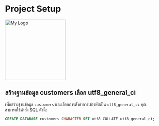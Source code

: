 # Project Setup

<img src="https://cdn.allfamous.org/people/headshots/pumba-caracal-hq5d-1644288306534-allfamous.org.jpg" alt="My Logo" width="200"/>

## สร้างฐานข้อมูล customers เลือก utf8_general_ci

เพื่อสร้างฐานข้อมูล `customers` และเลือกการตั้งค่าการเข้ารหัสเป็น `utf8_general_ci` คุณสามารถใช้คำสั่ง SQL ดังนี้:

```sql
CREATE DATABASE customers CHARACTER SET utf8 COLLATE utf8_general_ci;
